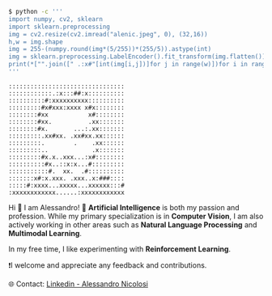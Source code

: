 ```bash
$ python -c '''
import numpy, cv2, sklearn
import sklearn.preprocessing
img = cv2.resize(cv2.imread("alenic.jpeg", 0), (32,16))
h,w = img.shape
img = 255-(numpy.round(img*(5/255))*(255/5)).astype(int)
img = sklearn.preprocessing.LabelEncoder().fit_transform(img.flatten()).reshape(h,w)
print(*["".join([" .:x#"[int(img[i,j])]for j in range(w)])for i in range(h)], sep="\n")
'''
```
```                                                                 
::::::::::::::::::::::::::::::::
::::::::::::.:x:::##:x::::::::::
::::::::::#:xxxxxxxxxx::::::::::
:::::::::#x#xxx:xxxx x#x::::::::
::::::::#xx           x#::::::::
::::::::#xx.          .xx:::::::
::::::::#x.       ...:.xx:::::::
:::::::::.xx#xx. .xx#xx.xx::::::
:::::::::.        .    .xx::::::
:::::::::..            .x:::::::
:::::::::#x.x..xxx...:x#::::::::
::::::::::#x..::x:x...#:::::::::
:::::::::::#.  xx.  .#::::::::::
:::::::x#:x.xxx. .xxx..x:###::::
:::::#:xxxx...xxxxx...xxxxxx:::#
:xxxxxxxxxxxx......:xxxxxxxxxxxx
```
Hi 👋 I am Alessandro!
🧠 **Artificial Intelligence** is both my passion and profession. While my primary specialization is in **Computer Vision**, I am also actively working in other areas such as **Natural Language Processing** and **Multimodal Learning**.

In my free time, I like experimenting with **Reinforcement Learning**.

❗️I welcome and appreciate any feedback and contributions.

🌐 Contact: [Linkedin - Alessandro Nicolosi](https://linkedin.com/in/alessandro-nicolosi/)

